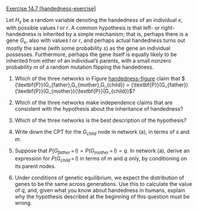[Exercise 14.7 \[handedness-exercise\]](14-7/)

Let $H_x$ be a random variable denoting the
handedness of an individual $x$, with possible values $l$ or $r$. A
common hypothesis is that left- or right-handedness is inherited by a
simple mechanism; that is, perhaps there is a gene $G_x$, also with
values $l$ or $r$, and perhaps actual handedness turns out mostly the
same (with some probability $s$) as the gene an individual possesses.
Furthermore, perhaps the gene itself is equally likely to be inherited
from either of an individual’s parents, with a small nonzero probability
$m$ of a random mutation flipping the handedness.

1.  Which of the three networks in
    Figure [handedness-figure](#handedness-figure) claim that
    $ {\textbf{P}}(G_{father},G_{mother},G_{child}) = {\textbf{P}}(G_{father}){\textbf{P}}(G_{mother}){\textbf{P}}(G_{child})$?

2.  Which of the three networks make independence claims that are
    consistent with the hypothesis about the inheritance of handedness?

3.  Which of the three networks is the best description of the
    hypothesis?

4.  Write down the CPT for the $G_{child}$ node in network (a), in
    terms of $s$ and $m$.

5.  Suppose that
    $P(G_{father}{{\,=\,}}l)=P(G_{mother}{{\,=\,}}l)=q$. In
    network (a), derive an expression for $P(G_{child}{{\,=\,}}l)$
    in terms of $m$ and $q$ only, by conditioning on its parent nodes.

6.  Under conditions of genetic equilibrium, we expect the distribution
    of genes to be the same across generations. Use this to calculate
    the value of $q$, and, given what you know about handedness in
    humans, explain why the hypothesis described at the beginning of
    this question must be wrong.
